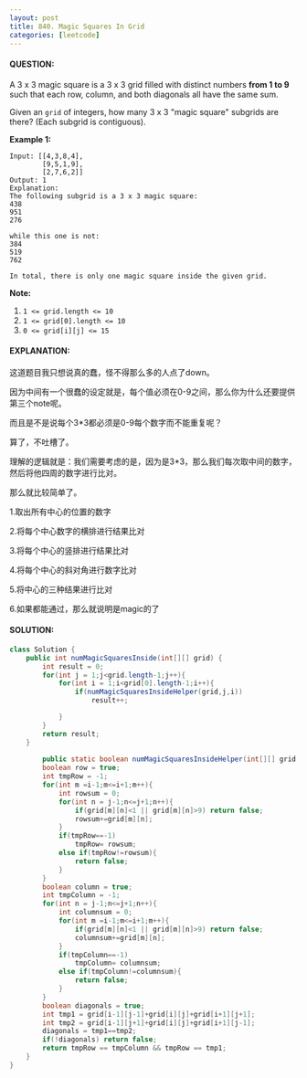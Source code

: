 ```yaml
---
layout: post
title: 840. Magic Squares In Grid
categories: [leetcode]
---
```


#### QUESTION:

A 3 x 3 magic square is a 3 x 3 grid filled with distinct numbers **from 1 to 9** such that each row, column, and both diagonals all have the same sum.

Given an `grid` of integers, how many 3 x 3 "magic square" subgrids are there?  (Each subgrid is contiguous).

**Example 1:**

```
Input: [[4,3,8,4],
        [9,5,1,9],
        [2,7,6,2]]
Output: 1
Explanation: 
The following subgrid is a 3 x 3 magic square:
438
951
276

while this one is not:
384
519
762

In total, there is only one magic square inside the given grid.
```

**Note:**

1. `1 <= grid.length <= 10`
2. `1 <= grid[0].length <= 10`
3. `0 <= grid[i][j] <= 15`

#### EXPLANATION:

这道题目我只想说真的蠢，怪不得那么多的人点了down。

因为中间有一个很蠢的设定就是，每个值必须在0-9之间，那么你为什么还要提供第三个note呢。

而且是不是说每个3*3都必须是0-9每个数字而不能重复呢？

算了，不吐槽了。

理解的逻辑就是：我们需要考虑的是，因为是3*3，那么我们每次取中间的数字，然后将他四周的数字进行比对。

那么就比较简单了。

1.取出所有中心的位置的数字 

2.将每个中心数字的横排进行结果比对

3.将每个中心的竖排进行结果比对

4.将每个中心的斜对角进行数字比对

5.将中心的三种结果进行比对

6.如果都能通过，那么就说明是magic的了

#### SOLUTION:

```java
class Solution {
    public int numMagicSquaresInside(int[][] grid) {
        int result = 0;
        for(int j = 1;j<grid.length-1;j++){
            for(int i = 1;i<grid[0].length-1;i++){
                if(numMagicSquaresInsideHelper(grid,j,i))
                    result++;

            }
        }
        return result;
    }
    
        public static boolean numMagicSquaresInsideHelper(int[][] grid,int i,int j){
        boolean row = true;
        int tmpRow = -1;
        for(int m =i-1;m<=i+1;m++){
            int rowsum = 0;
            for(int n = j-1;n<=j+1;n++){
                if(grid[m][n]<1 || grid[m][n]>9) return false;
                rowsum+=grid[m][n];
            }
            if(tmpRow==-1)
                tmpRow= rowsum;
            else if(tmpRow!=rowsum){
                return false;
            }
        }
        boolean column = true;
        int tmpColumn = -1;
        for(int n = j-1;n<=j+1;n++){
            int columnsum = 0;
            for(int m =i-1;m<=i+1;m++){
                if(grid[m][n]<1 || grid[m][n]>9) return false;
                columnsum+=grid[m][n];
            }
            if(tmpColumn==-1)
                tmpColumn= columnsum;
            else if(tmpColumn!=columnsum){
                return false;
            }
        }
        boolean diagonals = true;
        int tmp1 = grid[i-1][j-1]+grid[i][j]+grid[i+1][j+1];
        int tmp2 = grid[i-1][j+1]+grid[i][j]+grid[i+1][j-1];
        diagonals = tmp1==tmp2;
        if(!diagonals) return false;
        return tmpRow == tmpColumn && tmpRow == tmp1;
    }
}
```

